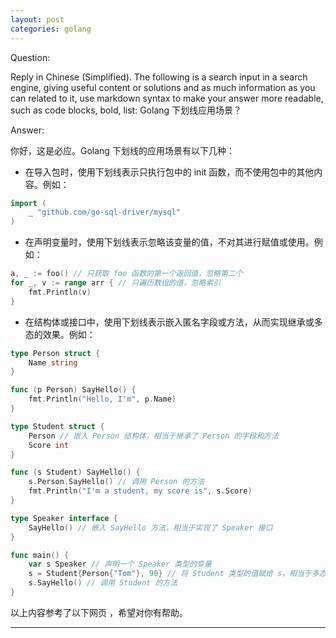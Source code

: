 ```yaml
---
layout: post
categories: golang
---
```

Question:

Reply in Chinese (Simplified).
The following is a search input in a search engine, giving useful content or solutions and as much information as you can related to it, use markdown syntax to make your answer more readable, such as code blocks, bold, list:
Golang 下划线应用场景？

Answer:

你好，这是必应。Golang 下划线的应用场景有以下几种：

- 在导入包时，使用下划线表示只执行包中的 init 函数，而不使用包中的其他内容。例如：

```go
import (
    _ "github.com/go-sql-driver/mysql"
)
```

- 在声明变量时，使用下划线表示忽略该变量的值，不对其进行赋值或使用。例如：

```go
a, _ := foo() // 只获取 foo 函数的第一个返回值，忽略第二个
for _, v := range arr { // 只遍历数组的值，忽略索引
    fmt.Println(v)
}
```

- 在结构体或接口中，使用下划线表示嵌入匿名字段或方法，从而实现继承或多态的效果。例如：

```go
type Person struct {
    Name string
}

func (p Person) SayHello() {
    fmt.Println("Hello, I'm", p.Name)
}

type Student struct {
    Person // 嵌入 Person 结构体，相当于继承了 Person 的字段和方法
    Score int
}

func (s Student) SayHello() {
    s.Person.SayHello() // 调用 Person 的方法
    fmt.Println("I'm a student, my score is", s.Score)
}

type Speaker interface {
    SayHello() // 嵌入 SayHello 方法，相当于实现了 Speaker 接口
}

func main() {
    var s Speaker // 声明一个 Speaker 类型的变量
    s = Student{Person{"Tom"}, 90} // 将 Student 类型的值赋给 s，相当于多态
    s.SayHello() // 调用 Student 的方法
}
```

以上内容参考了以下网页  ，希望对你有帮助。


<hr/>

